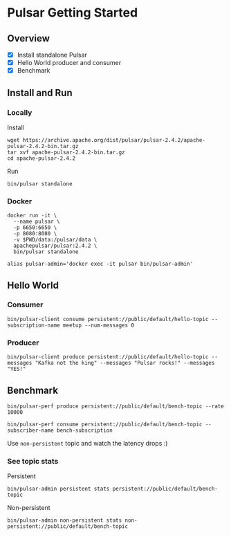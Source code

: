# Pulsar Getting Started

## Overview
- [x] Install standalone Pulsar
- [x] Hello World producer and consumer
- [x] Benchmark

## Install and Run

### Locally

Install
```shell
wget https://archive.apache.org/dist/pulsar/pulsar-2.4.2/apache-pulsar-2.4.2-bin.tar.gz
tar xvf apache-pulsar-2.4.2-bin.tar.gz
cd apache-pulsar-2.4.2
```

Run
```shell
bin/pulsar standalone
```

### Docker
```shell
docker run -it \
  --name pulsar \
  -p 6650:6650 \
  -p 8080:8080 \
  -v $PWD/data:/pulsar/data \
  apachepulsar/pulsar:2.4.2 \
  bin/pulsar standalone
```

`alias pulsar-admin='docker exec -it pulsar bin/pulsar-admin'`

## Hello World

### Consumer

```shell
bin/pulsar-client consume persistent://public/default/hello-topic --subscription-name meetup --num-messages 0
```

### Producer

```shell
bin/pulsar-client produce persistent://public/default/hello-topic --messages "Kafka not the king" --messages "Pulsar rocks!" --messages "YES!"
```

## Benchmark

```shell
bin/pulsar-perf produce persistent://public/default/bench-topic --rate 10000
```

```shell
bin/pulsar-perf consume persistent://public/default/bench-topic --subscriber-name bench-subscription
```

Use `non-persistent` topic and watch the latency drops :)

### See topic stats

Persistent
```shell
bin/pulsar-admin persistent stats persistent://public/default/bench-topic
```

Non-persistent
```shell
bin/pulsar-admin non-persistent stats non-persistent://public/default/bench-topic
```